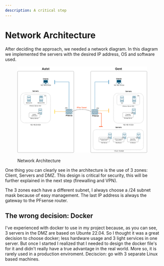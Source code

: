 ```yaml
---
description: A critical step
---
```


# Network Architecture

After deciding the approach, we needed a network diagram. In this diagram we implemented the servers with the desired IP address, OS and software used.

<figure><img src=".gitbook/assets/SysDiagramV1.png" alt=""><figcaption><p>Network Architecture</p></figcaption></figure>

One thing you can clearly see in the architecture is the use of 3 zones: Client, Servers and DMZ. This design is critical for security, this will be further explained in the next step (firewalling and VPN).

The 3 zones each have a different subnet, I always choose a /24 subnet mask because of easy management. The last IP address is always the gateway to the PFsense router.

## The wrong decision: Docker

I've experienced with docker to use in my project because, as you can see, 3 servers in the DMZ are based on Ubunte 22.04. So I thought it was a great decision to choose docker; less hardware usage and 3 light services in one server. But once I started I realized that I needed to design the docker file's for it and didn't really have a true advantage in the real world. More so, it is rarely used in a production enviroment. Deciscion: go with 3 separate Linux based machines.

